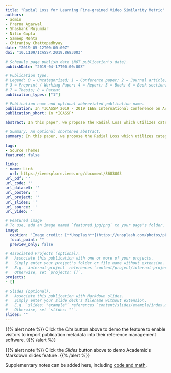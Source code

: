 ```yaml
---
title: "Radial Loss for Learning Fine-grained Video Similarity Metric"
authors:
- admin
- Prerna Agarwal
- Shashank Mujumdar
- Nitin Gupta
- Sameep Mehta
- Chiranjoy Chattopadhyay
date: "2019-05-12T00:00:00Z"
doi: "10.1109/ICASSP.2019.8683003"

# Schedule page publish date (NOT publication's date).
publishDate: "2019-04-17T00:00:00Z"

# Publication type.
# Legend: 0 = Uncategorized; 1 = Conference paper; 2 = Journal article;
# 3 = Preprint / Working Paper; 4 = Report; 5 = Book; 6 = Book section;
# 7 = Thesis; 8 = Patent
publication_types: ["1"]

# Publication name and optional abbreviated publication name.
publication: In *ICASSP 2019 - 2019 IEEE International Conference on Acoustics, Speech and Signal Processing (ICASSP)*
publication_short: In *ICASSP*

abstract: In this paper, we propose the Radial Loss which utilizes category and sub-category labels to learn an order-preserving fine-grained video similarity metric. We propose an end-to-end quadlet-based Convolutional Neural Network (CNN) combined with Long Short-term Memory (LSTM) Unit to model video similarities by learning the pairwise distance relationships between samples in a quadlet generated using the category and sub-category labels. We showcase two novel applications of learning a video similarity metric - (i) fine-grained video retrieval, (ii) fine-grained event detection, along with simultaneous shot boundary detection, and correspondingly show promising results against those of the baselines on two new fine-grained video datasets.

# Summary. An optional shortened abstract.
summary: In this paper, we propose the Radial Loss which utilizes category and sub-category labels to learn an order-preserving fine-grained video similarity metric.

tags:
- Source Themes
featured: false

links:
- name: Link
  url: https://ieeexplore.ieee.org/document/8683003
url_pdf: ''
url_code: ''
url_dataset: ''
url_poster: ''
url_project: ''
url_slides: ''
url_source: ''
url_video: ''

# Featured image
# To use, add an image named `featured.jpg/png` to your page's folder. 
image:
  caption: 'Image credit: [**Unsplash**](https://unsplash.com/photos/pLCdAaMFLTE)'
  focal_point: ""
  preview_only: false

# Associated Projects (optional).
#   Associate this publication with one or more of your projects.
#   Simply enter your project's folder or file name without extension.
#   E.g. `internal-project` references `content/project/internal-project/index.md`.
#   Otherwise, set `projects: []`.
projects:
- []

# Slides (optional).
#   Associate this publication with Markdown slides.
#   Simply enter your slide deck's filename without extension.
#   E.g. `slides: "example"` references `content/slides/example/index.md`.
#   Otherwise, set `slides: ""`.
slides: ""
---
```


{{% alert note %}}
Click the *Cite* button above to demo the feature to enable visitors to import publication metadata into their reference management software.
{{% /alert %}}

{{% alert note %}}
Click the *Slides* button above to demo Academic's Markdown slides feature.
{{% /alert %}}

Supplementary notes can be added here, including [code and math](https://sourcethemes.com/academic/docs/writing-markdown-latex/).

